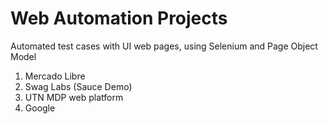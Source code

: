 # Web Automation Projects 
Automated test cases with UI web pages, using Selenium and Page Object Model

01. Mercado Libre
02. Swag Labs (Sauce Demo)
03. UTN MDP web platform
04. Google  
